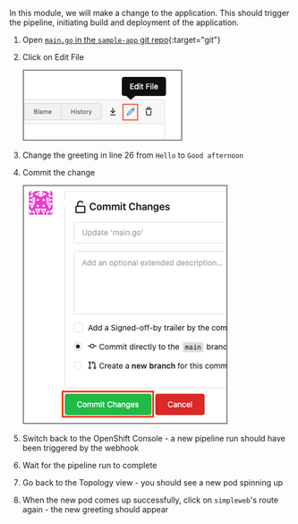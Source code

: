 In this module, we will make a change to the application. This should trigger the pipeline, initiating build and deployment of the application.

01. Open [`main.go` in the `sample-app` git repo]({{GIT_URL}}/{{USER_ID}}/sample-app/src/branch/main/main.go){:target="git"}

01. Click on Edit File

	![Edit File](images/edit_file.png)

01. Change the greeting in line 26 from `Hello` to `Good afternoon`

01. Commit the change

	![Commit Change](images/commit_change.png)

01. Switch back to the OpenShift Console - a new pipeline run should have been triggered by the webhook

01. Wait for the pipeline run to complete

01. Go back to the Topology view - you should see a new pod spinning up

01. When the new pod comes up successfully, click on `simpleweb`'s route again - the new greeting should appear
